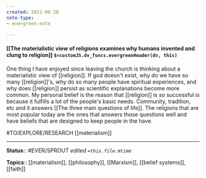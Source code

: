 ```yaml
---
created: 2021-06-28
note-type: 
- evergreen-note

---
```


#### [[The materialistic view of religions examines why humans invented and clung to religion]] `$=customJS.dv_funcs.evergreenHeader(dv, this)`

One thing I have enjoyed since leaving the church is thinking about a materialistic view of [[religion]]. If god doesn't exist, why do we have so many [[religion]]'s, why do so many people have spiritual experiences, and why does [[religion]] persist as scientific explanations become more common. My personal belief is the reason that [[religion]] is so successful is because it fulfills a lot of the people's basic needs. Community, tradition, etc and it answers [[The three main questions of life]]. The religions that are most popular today are the ones that answers those questions well and have beliefs that are designed to keep people in the have. 

#TO/EXPLORE/RESEARCH [[materialism]]

---

**Status**:: #EVER/SPROUT 
*edited `=this.file.mtime`*

**Topics**:: [[materialism]], [[philosophy]], [[Marxism]], [[belief systems]], [[faith]] 

